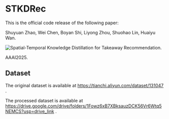 # STKDRec
This is the official code release of the following paper:

Shuyuan Zhao, Wei Chen, Boyan Shi, Liyong Zhou, Shuohao Lin, Huaiyu Wan.

![Spatial-Temporal Knowledge Distillation for Takeaway Recommendation](https://arxiv.org/abs/2412.16502).

AAAI2025.

## Dataset
The original dataset is available at https://tianchi.aliyun.com/dataset/131047 .

The processed dataset is available at https://drive.google.com/drive/folders/1Fowz6xB7XBksauzDCK56Vr6Wtq5NEMCS?usp=drive_link .
